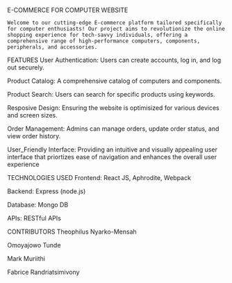 E-COMMERCE FOR COMPUTER WEBSITE

    Welcome to our cutting-edge E-commerce platform tailored specifically for computer enthusiasts! Our project aims to revolutionize the online shopping experience for tech-savvy individuals, offering a comprehensive range of high-performance computers, components, peripherals, and accessories.

FEATURES
User Authentication: Users can create accounts, log in, and log out securely.

Product Catalog: A comprehensive catalog of computers and components.

Product Search: Users can search for specific products using keywords.

Resposive Design: Ensuring the website is optimisized for various devices and screen sizes.

Order Management: Admins can manage orders, update order status, and view order history.

User_Friendly Interface: Providing an intuitive and visually appealing user interface that priortizes ease of navigation and enhances the overall user experience

TECHNOLOGIES USED
Frontend: React JS, Aphrodite, Webpack

Backend: Express (node.js)

Database: Mongo DB

APIs: RESTful APIs

CONTRIBUTORS
Theophilus Nyarko-Mensah

Omoyajowo Tunde

Mark Muriithi

Fabrice Randriatsimivony
